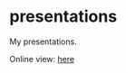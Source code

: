 # presentations
My presentations.

Online view: [here](https://sevenmaster.github.io/presentations)
